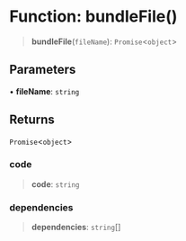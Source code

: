 # Function: bundleFile()

> **bundleFile**(`fileName`): `Promise`\<`object`\>

## Parameters

• **fileName**: `string`

## Returns

`Promise`\<`object`\>

### code

> **code**: `string`

### dependencies

> **dependencies**: `string`[]
